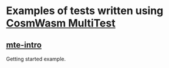 # Examples of tests written using<br/>[CosmWasm MultiTest](https://crates.io/crates/cw-multi-test)

## [mte-intro](./mte-intro)

Getting started example.
